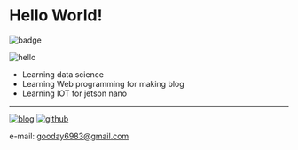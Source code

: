 # Hello World!
![badge](https://img.shields.io/github/followers/good-jinu?style=social)

![hello](https://c.tenor.com/lUFliafCu_MAAAAC/hello.gif)

- Learning data science
- Learning Web programming for making blog
- Learning IOT for jetson nano

---

[![blog](https://img.shields.io/badge/blog--202a35?&logo=githubpages)](https://good-jinu.github.io/blog/)
[![github](https://img.shields.io/badge/github--white?logo=github)](https://github.com/good-jinu)

e-mail: gooday6983@gmail.com
